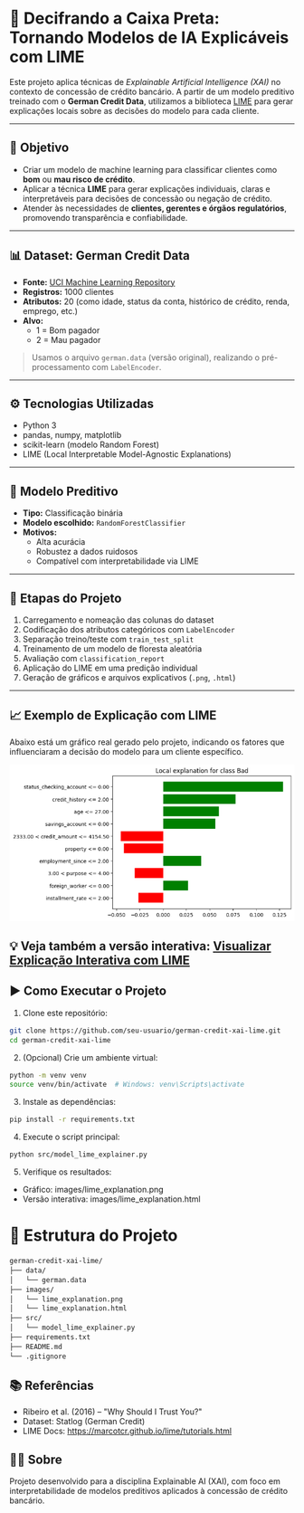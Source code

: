 # 🧠 Decifrando a Caixa Preta: Tornando Modelos de IA Explicáveis com LIME

Este projeto aplica técnicas de *Explainable Artificial Intelligence (XAI)* no contexto de concessão de crédito bancário. A partir de um modelo preditivo treinado com o **German Credit Data**, utilizamos a biblioteca [LIME](https://github.com/marcotcr/lime) para gerar explicações locais sobre as decisões do modelo para cada cliente.

---

## 🎯 Objetivo

- Criar um modelo de machine learning para classificar clientes como **bom** ou **mau risco de crédito**.
- Aplicar a técnica **LIME** para gerar explicações individuais, claras e interpretáveis para decisões de concessão ou negação de crédito.
- Atender às necessidades de **clientes, gerentes e órgãos regulatórios**, promovendo transparência e confiabilidade.

---

## 📊 Dataset: German Credit Data

- **Fonte:** [UCI Machine Learning Repository](https://archive.ics.uci.edu/ml/datasets/statlog+(german+credit+data))
- **Registros:** 1000 clientes
- **Atributos:** 20 (como idade, status da conta, histórico de crédito, renda, emprego, etc.)
- **Alvo:**  
  - 1 = Bom pagador  
  - 2 = Mau pagador

> Usamos o arquivo `german.data` (versão original), realizando o pré-processamento com `LabelEncoder`.

---

## ⚙️ Tecnologias Utilizadas

- Python 3
- pandas, numpy, matplotlib
- scikit-learn (modelo Random Forest)
- LIME (Local Interpretable Model-Agnostic Explanations)

---

## 🧠 Modelo Preditivo

- **Tipo:** Classificação binária
- **Modelo escolhido:** `RandomForestClassifier`
- **Motivos:**
  - Alta acurácia
  - Robustez a dados ruidosos
  - Compatível com interpretabilidade via LIME

---

## 🔎 Etapas do Projeto

1. Carregamento e nomeação das colunas do dataset
2. Codificação dos atributos categóricos com `LabelEncoder`
3. Separação treino/teste com `train_test_split`
4. Treinamento de um modelo de floresta aleatória
5. Avaliação com `classification_report`
6. Aplicação do LIME em uma predição individual
7. Geração de gráficos e arquivos explicativos (`.png`, `.html`)

---

## 📈 Exemplo de Explicação com LIME

Abaixo está um gráfico real gerado pelo projeto, indicando os fatores que influenciaram a decisão do modelo para um cliente específico.

![lime](images/lime_explanation.png)


💡 Veja também a versão interativa:
[Visualizar Explicação Interativa com LIME](images/lime_explanation.html)
---

## ▶️ Como Executar o Projeto

1. Clone este repositório:
```bash
git clone https://github.com/seu-usuario/german-credit-xai-lime.git
cd german-credit-xai-lime
```

2. (Opcional) Crie um ambiente virtual:
```bash
python -m venv venv
source venv/bin/activate  # Windows: venv\Scripts\activate
```

3. Instale as dependências:
```bash
pip install -r requirements.txt
```

4. Execute o script principal:
```bash
python src/model_lime_explainer.py
```

5. Verifique os resultados:

- Gráfico: images/lime_explanation.png
- Versão interativa: images/lime_explanation.html

# 📁 Estrutura do Projeto

```bash
german-credit-xai-lime/
├── data/
│   └── german.data
├── images/
│   └── lime_explanation.png
│   └── lime_explanation.html
├── src/
│   └── model_lime_explainer.py
├── requirements.txt
├── README.md
└── .gitignore
```

## 📚 Referências
- Ribeiro et al. (2016) – "Why Should I Trust You?"
- Dataset: Statlog (German Credit)
- LIME Docs: https://marcotcr.github.io/lime/tutorials.html

## 👨‍🎓 Sobre
Projeto desenvolvido para a disciplina Explainable AI (XAI), com foco em interpretabilidade de modelos preditivos aplicados à concessão de crédito bancário.


